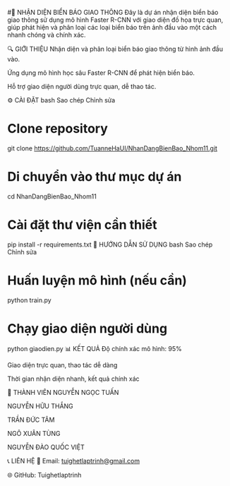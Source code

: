 #🚦 NHẬN DIỆN BIỂN BÁO GIAO THÔNG
Đây là dự án nhận diện biển báo giao thông sử dụng mô hình Faster R-CNN với giao diện đồ họa trực quan, giúp phát hiện và phân loại các loại biển báo trên ảnh đầu vào một cách nhanh chóng và chính xác.

🔍 GIỚI THIỆU
Nhận diện và phân loại biển báo giao thông từ hình ảnh đầu vào.

Ứng dụng mô hình học sâu Faster R-CNN để phát hiện biển báo.

Hỗ trợ giao diện người dùng trực quan, dễ thao tác.

⚙️ CÀI ĐẶT
bash
Sao chép
Chỉnh sửa
# Clone repository
git clone https://github.com/TuanneHaUI/NhanDangBienBao_Nhom11.git

# Di chuyển vào thư mục dự án
cd NhanDangBienBao_Nhom11

# Cài đặt thư viện cần thiết
pip install -r requirements.txt
🚀 HƯỚNG DẪN SỬ DỤNG
bash
Sao chép
Chỉnh sửa
# Huấn luyện mô hình (nếu cần)
python train.py

# Chạy giao diện người dùng
python giaodien.py
📊 KẾT QUẢ
Độ chính xác mô hình: 95%

Giao diện trực quan, thao tác dễ dàng

Thời gian nhận diện nhanh, kết quả chính xác

👥 THÀNH VIÊN
NGUYỄN NGỌC TUẤN

NGUYỄN HỮU THẮNG

TRẦN ĐỨC TÂM

NGÔ XUÂN TÙNG

NGUYỄN ĐÀO QUỐC VIỆT

📞 LIÊN HỆ
📧 Email: tuighetlaptrinh@gmail.com

🌐 GitHub: Tuighetlaptrinh
